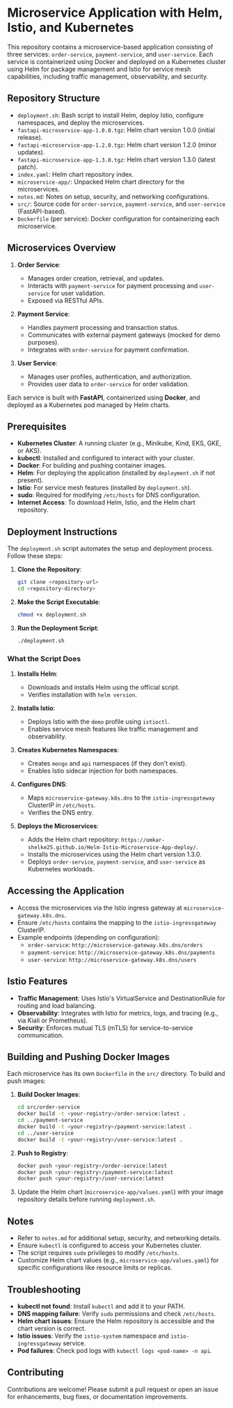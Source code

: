 # Microservice Application with Helm, Istio, and Kubernetes

This repository contains a microservice-based application consisting of three services: `order-service`, `payment-service`, and `user-service`. Each service is containerized using Docker and deployed on a Kubernetes cluster using Helm for package management and Istio for service mesh capabilities, including traffic management, observability, and security.

## Repository Structure

- `deployment.sh`: Bash script to install Helm, deploy Istio, configure namespaces, and deploy the microservices.
- `fastapi-microservice-app-1.0.0.tgz`: Helm chart version 1.0.0 (initial release).
- `fastapi-microservice-app-1.2.0.tgz`: Helm chart version 1.2.0 (minor updates).
- `fastapi-microservice-app-1.3.0.tgz`: Helm chart version 1.3.0 (latest patch).
- `index.yaml`: Helm chart repository index.
- `microservice-app/`: Unpacked Helm chart directory for the microservices.
- `notes.md`: Notes on setup, security, and networking configurations.
- `src/`: Source code for `order-service`, `payment-service`, and `user-service` (FastAPI-based).
- `Dockerfile` (per service): Docker configuration for containerizing each microservice.

## Microservices Overview

1. **Order Service**:
   - Manages order creation, retrieval, and updates.
   - Interacts with `payment-service` for payment processing and `user-service` for user validation.
   - Exposed via RESTful APIs.

2. **Payment Service**:
   - Handles payment processing and transaction status.
   - Communicates with external payment gateways (mocked for demo purposes).
   - Integrates with `order-service` for payment confirmation.

3. **User Service**:
   - Manages user profiles, authentication, and authorization.
   - Provides user data to `order-service` for order validation.

Each service is built with **FastAPI**, containerized using **Docker**, and deployed as a Kubernetes pod managed by Helm charts.

## Prerequisites

- **Kubernetes Cluster**: A running cluster (e.g., Minikube, Kind, EKS, GKE, or AKS).
- **kubectl**: Installed and configured to interact with your cluster.
- **Docker**: For building and pushing container images.
- **Helm**: For deploying the application (installed by `deployment.sh` if not present).
- **Istio**: For service mesh features (installed by `deployment.sh`).
- **sudo**: Required for modifying `/etc/hosts` for DNS configuration.
- **Internet Access**: To download Helm, Istio, and the Helm chart repository.

## Deployment Instructions

The `deployment.sh` script automates the setup and deployment process. Follow these steps:

1. **Clone the Repository**:
   ```bash
   git clone <repository-url>
   cd <repository-directory>
   ```

2. **Make the Script Executable**:
   ```bash
   chmod +x deployment.sh
   ```

3. **Run the Deployment Script**:
   ```bash
   ./deployment.sh
   ```

### What the Script Does

1. **Installs Helm**:
   - Downloads and installs Helm using the official script.
   - Verifies installation with `helm version`.

2. **Installs Istio**:
   - Deploys Istio with the `demo` profile using `istioctl`.
   - Enables service mesh features like traffic management and observability.

3. **Creates Kubernetes Namespaces**:
   - Creates `mongo` and `api` namespaces (if they don't exist).
   - Enables Istio sidecar injection for both namespaces.

4. **Configures DNS**:
   - Maps `microservice-gateway.k8s.dns` to the `istio-ingressgateway` ClusterIP in `/etc/hosts`.
   - Verifies the DNS entry.

5. **Deploys the Microservices**:
   - Adds the Helm chart repository: `https://omkar-shelke25.github.io/Helm-Istio-Microservice-App-deploy/`.
   - Installs the microservices using the Helm chart version 1.3.0.
   - Deploys `order-service`, `payment-service`, and `user-service` as Kubernetes workloads.

## Accessing the Application

- Access the microservices via the Istio ingress gateway at `microservice-gateway.k8s.dns`.
- Ensure `/etc/hosts` contains the mapping to the `istio-ingressgateway` ClusterIP.
- Example endpoints (depending on configuration):
  - `order-service`: `http://microservice-gateway.k8s.dns/orders`
  - `payment-service`: `http://microservice-gateway.k8s.dns/payments`
  - `user-service`: `http://microservice-gateway.k8s.dns/users`

## Istio Features

- **Traffic Management**: Uses Istio's VirtualService and DestinationRule for routing and load balancing.
- **Observability**: Integrates with Istio for metrics, logs, and tracing (e.g., via Kiali or Prometheus).
- **Security**: Enforces mutual TLS (mTLS) for service-to-service communication.

## Building and Pushing Docker Images

Each microservice has its own `Dockerfile` in the `src/` directory. To build and push images:

1. **Build Docker Images**:
   ```bash
   cd src/order-service
   docker build -t <your-registry>/order-service:latest .
   cd ../payment-service
   docker build -t <your-registry>/payment-service:latest .
   cd ../user-service
   docker build -t <your-registry>/user-service:latest .
   ```

2. **Push to Registry**:
   ```bash
   docker push <your-registry>/order-service:latest
   docker push <your-registry>/payment-service:latest
   docker push <your-registry>/user-service:latest
   ```

3. Update the Helm chart (`microservice-app/values.yaml`) with your image repository details before running `deployment.sh`.

## Notes

- Refer to `notes.md` for additional setup, security, and networking details.
- Ensure `kubectl` is configured to access your Kubernetes cluster.
- The script requires `sudo` privileges to modify `/etc/hosts`.
- Customize Helm chart values (e.g., `microservice-app/values.yaml`) for specific configurations like resource limits or replicas.

## Troubleshooting

- **kubectl not found**: Install `kubectl` and add it to your PATH.
- **DNS mapping failure**: Verify `sudo` permissions and check `/etc/hosts`.
- **Helm chart issues**: Ensure the Helm repository is accessible and the chart version is correct.
- **Istio issues**: Verify the `istio-system` namespace and `istio-ingressgateway` service.
- **Pod failures**: Check pod logs with `kubectl logs <pod-name> -n api`.

## Contributing

Contributions are welcome! Please submit a pull request or open an issue for enhancements, bug fixes, or documentation improvements.
